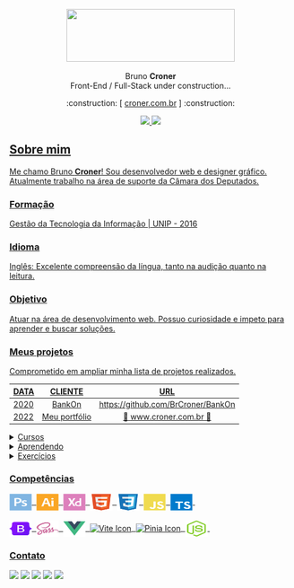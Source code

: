 <p align="center"><img display="block" width="300" height="94,1" src="https://user-images.githubusercontent.com/15062920/168189887-423fac1e-9855-4562-a370-f2a5a2b4abad.svg" pointer-events="none"></p>

<p align="center">Bruno <b>Croner</b> <br>
Front-End / Full-Stack under construction...</p>
<p align="center">  :construction:  [ <a href="www.croner.com.br" target="_blank">croner.com.br</a> ]  :construction: </p>

<div align="center">
  <a href="https://github.com/BrCroner">
 <img height="155em" src="https://github-readme-stats.vercel.app/api?username=brcroner&show_icons=true&theme=midnight-purple&include_all_commits=true&count_private=true"/>
  <img height="155em" src="https://github-readme-stats.vercel.app/api/top-langs/?username=brcroner&layout=compact&langs_count=7&theme=midnight-purple"/>
</div>

## Sobre mim
Me chamo Bruno **Croner**! Sou desenvolvedor web e designer gráfico. Atualmente trabalho na área de suporte da Câmara dos Deputados.

### Formação
Gestão da Tecnologia da Informação | UNIP - 2016
 
### Idioma 
Inglês: Excelente compreensão da língua, tanto na audição quanto na leitura.

### Objetivo
Atuar na área de desenvolvimento web. Possuo curiosidade e impeto para aprender e buscar soluções.

### Meus projetos
Comprometido em ampliar minha lista de projetos realizados.

| DATA        | CLIENTE         | URL                                              |
| :---        |    :----:       |    :----:                                        |
| 2020        | BankOn          | https://github.com/BrCroner/BankOn               |
| 2022        | Meu portfólio   | :construction: www.croner.com.br  :construction: |

  
<details>
<summary> Cursos </summary>
   
| CONCLUÍDOS                                                 | URL                                                                                 | CARGA HORÁRIA |
| :---                                                       |    :----:                                                                           |    :----:     |
| Vue - The Complete Guide (incl. Router & Composition API)  | https://www.udemy.com/course/vuejs-2-the-complete-guide/                            | 32 horas      |
| Curso SQL Completo                                         | https://www.softblue.com.br/                                                        | 20 horas      |
| Curso Análise Orientada a Objetos                          | https://www.softblue.com.br/                                                        | 20 horas      |
| Curso Lógica de Programação                                | https://www.softblue.com.br/                                                        | 20 horas      |
| Advanced CSS and Sass: Flexbox, Grid, Animations and More! | https://www.udemy.com/course/advanced-css-and-sass/                                 | 28 horas      |
| The Modern JavaScript Bootcamp                             | https://www.udemy.com/course/modern-javascript                                      | 29,5 horas    |
| Beginner JavaScript                                        | https://beginnerjavascript.com/                                                     | 15 horas      |
| JavaScript30                                               | https://javascript30.com/                                                           | 15 horas      |
| Git a Web Developer Job: Mastering the Modern Workflow     | https://www.udemy.com/course/git-a-web-developer-job-mastering-the-modern-workflow/ | 16 horas      |
| HTML, CSS, Sass, UX/UI, Illustrator, SEO Tools, Logo       | https://teamtreehouse.com/brcroner                                                  | 40 horas      |
  
</details>

<details>
  <summary>Aprendendo</summary>
  <p>Estou trabalhando para ampliar minha lista de projetos realizados.</p>

| CURSANDO                                                           | URL                                                                   | CARGA HORÁRIA |
| :---                                                               |    :----:                                                             |    :----:     |
| NodeJS - The Complete Guide (MVC, REST APIs, GraphQL, Deno)        | https://www.udemy.com/course/nodejs-the-complete-guide/               | 40 horas      |  
| Understanding TypeScript - 2021 Edition - Maximilian Schwarzmüller | https://www.udemy.com/course/understanding-typescript                 | 15 horas      |
  
</details>

<details>
  <summary>Exercícios</summary>
  <p>
          Realizo atividades de forma regular para ajudar a fixar a matéria.
  </p>

| FRAMEWORK   | PACOTES                          | DESCRIÇÃO               | URL                                                 |
| :---        | :----:                           | :----:                  | :----:                                              |
| VUE.js      | axios, vue-router e json-server  | Lista de Tarefas        | https://github.com/BrCroner/vue-rotas               |
| VUE.js      | vue-router                       | Jogo Monster Slayer     | https://github.com/BrCroner/monster-slayer          |
| JavaScript  | demo-webcam-fun                  | Webcam pelo navegador   | https://github.com/BrCroner/demo-webcam-fun         |  

  
</details>

### Competências
<div style="display: inline_block">
 <img align="center" alt="Adobe Photoshop" height="30" width="40" src="https://raw.githubusercontent.com/devicons/devicon/master/icons/photoshop/photoshop-plain.svg">&nbsp
 <img align="center" alt="Adobe Illustrator" height="30" width="40" src="https://raw.githubusercontent.com/devicons/devicon/master/icons/illustrator/illustrator-plain.svg">&nbsp
 <img align="center" alt="Adobe Xd" height="30" width="40" src="https://raw.githubusercontent.com/devicons/devicon/master/icons/xd/xd-plain.svg">&nbsp
 <img align="center" alt="HTML5 Icon" height="30" width="40" src="https://raw.githubusercontent.com/devicons/devicon/master/icons/html5/html5-original.svg">&nbsp
 <img align="center" alt="CSS3 Icon" height="30" width="40" src="https://raw.githubusercontent.com/devicons/devicon/master/icons/css3/css3-original.svg">&nbsp
 <img align="center" alt="JavaScript Icon" height="30" width="40" src="https://raw.githubusercontent.com/devicons/devicon/master/icons/javascript/javascript-plain.svg">&nbsp
  <img align="center" alt="TypeScript Icon" height="30" width="40" src="https://raw.githubusercontent.com/devicons/devicon/master/icons/typescript/typescript-original.svg">&nbsp
  </div><br>
  <div style="display: inline_block">
 <img align="center" alt="Bootstrap Icon" height="30" width="40" src="https://raw.githubusercontent.com/devicons/devicon/master/icons/bootstrap/bootstrap-original.svg">&nbsp
 <img align="center" alt="Sass Icon" height="30" width="40" src="https://raw.githubusercontent.com/devicons/devicon/master/icons/sass/sass-original.svg">&nbsp  
 <img align="center" alt="Vue.js Icon" height="30" width="40" src="https://raw.githubusercontent.com/devicons/devicon/master/icons/vuejs/vuejs-original.svg">&nbsp
 <img align="center" alt="Vite Icon" height="30" width="40" src="https://vitejs.dev/logo.svg">&nbsp 
 <img align="center" alt="Pinia Icon" height="30" width="40" src="https://pinia.vuejs.org/logo.svg">&nbsp 
 <img align="center" alt="Vue.js Icon" height="30" width="40" src="https://raw.githubusercontent.com/devicons/devicon/master/icons/nodejs/nodejs-plain.svg">&nbsp 
 
</div>

### Contato

<div>
   <a href="https://www.linkedin.com/in/croner/" target="_blank"><img src="https://img.shields.io/badge/-LinkedIn-%230077B5?style=for-the-badge&logo=linkedin&logoColor=white" target="_blank"></a> 
  <a href="https://twitter.com/BrCroner" target="_blank"><img src="https://img.shields.io/badge/Twitter-1DA1F2?style=for-the-badge&logo=twitter&logoColor=white" target="_blank"></a>
  <a href="https://www.instagram.com/brcroner/" target="_blank"><img src="https://img.shields.io/badge/-Instagram-%23E4405F?style=for-the-badge&logo=instagram&logoColor=white" target="_blank"></a>
  <a href="https://web.whatsapp.com/send?phone=5561981167309&text&app_absent=0" target="_blank"><img src="https://img.shields.io/badge/-Whatsapp-%128C7E?style=for-the-badge&logo=whatsapp&logoColor=white" target="_blank"></a>
  <a href = "mailto:br.croner@gmail.com"><img src="https://img.shields.io/badge/-Gmail-%23333?style=for-the-badge&logo=gmail&logoColor=white" target="_blank"></a>
</div>



